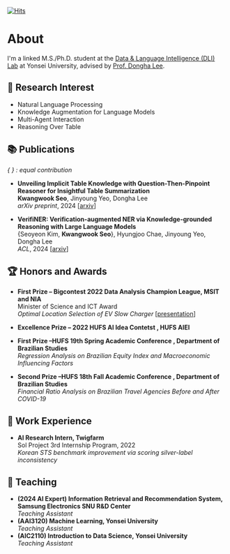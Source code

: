 [![Hits](https://hits.seeyoufarm.com/api/count/incr/badge.svg?url=https%3A%2F%2Fgithub.com%2FtommyEzreal&count_bg=%23554ABE&title_bg=%23555555&icon=googlechrome.svg&icon_color=%23E7E7E7&title=hits&edge_flat=false)](https://hits.seeyoufarm.com)


# About
I'm a linked M.S./Ph.D. student at the [Data & Language Intelligence (DLI) Lab](https://diyonsei.notion.site/Data-Language-Intelligence-Lab-Yonsei-University-7e121249362f42c2bdd1328aeaeb5f4b) at Yonsei University, advised by [Prof. Dongha Lee](https://donalee.github.io/).

## 🔎 Research Interest
- Natural Language Processing
- Knowledge Augmentation for Language Models
- Multi-Agent Interaction
- Reasoning Over Table


## 📚 Publications
*{ } : equal contribution*  
- <span style="color:darkbrown"> **Unveiling Implicit Table Knowledge with Question-Then-Pinpoint Reasoner for Insightful Table Summarization** </span>  
**Kwangwook Seo**, Jinyoung Yeo, Dongha Lee  
*arXiv preprint*, 2024 [[arxiv](https://arxiv.org/abs/2406.12269)]  

- <span style="color:darkbrown"> **VerifiNER: Verification-augmented NER via Knowledge-grounded Reasoning with Large Language Models** </span>  
{Seoyeon Kim, **Kwangwook Seo**}, Hyungjoo Chae, Jinyoung Yeo, Dongha Lee  
*ACL*, 2024 [[arxiv](https://arxiv.org/abs/2402.18374)]

## 🏆 Honors and Awards  
- **First Prize – Bigcontest 2022 Data Analysis Champion League, MSIT and NIA**  
Minister of Science and ICT Award  
*Optimal Location Selection of EV Slow Charger* [[presentation](https://www.youtube.com/watch?v=b7AGVEIontQ&t=54s)]  

- **Excellence Prize – 2022 HUFS AI Idea Contetst , HUFS AIEI**  

- **First Prize –HUFS 19th Spring Academic Conference , Department of Brazilian Studies**  
*Regression Analysis on Brazilian Equity Index and Macroeconomic Influencing Factors*  

- **Second Prize –HUFS 18th Fall Academic Conference , Department of Brazilian Studies**  
*Financial Ratio Analysis on Brazilian Travel Agencies Before and After COVID-19*  

## 📂 Work Experience
- **AI Research Intern, Twigfarm**  
Sol Project 3rd Internship Program, 2022  
*Korean STS benchmark improvement via scoring silver-label inconsistency*

## 📖 Teaching  
- **(2024 AI Expert) Information Retrieval and Recommendation System, Samsung Electronics
SNU R&D Center**    
  *Teaching Assistant*   
- **(AAI3120) Machine Learning, Yonsei University**     
  *Teaching Assistant*  
- **(AIC2110) Introduction to Data Science, Yonsei University**   
  *Teaching Assistant*  











<!--
**tommyEzreal/tommyEzreal** is a ✨ _special_ ✨ repository because its `README.md` (this file) appears on your GitHub profile.

